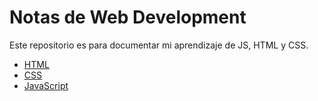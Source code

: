 # Notas de Web Development

Este repositorio es para documentar mi aprendizaje de JS, HTML y CSS.

- [HTML](HTML.md)
- [CSS](CSS.md)
- [JavaScript](JS.md)
